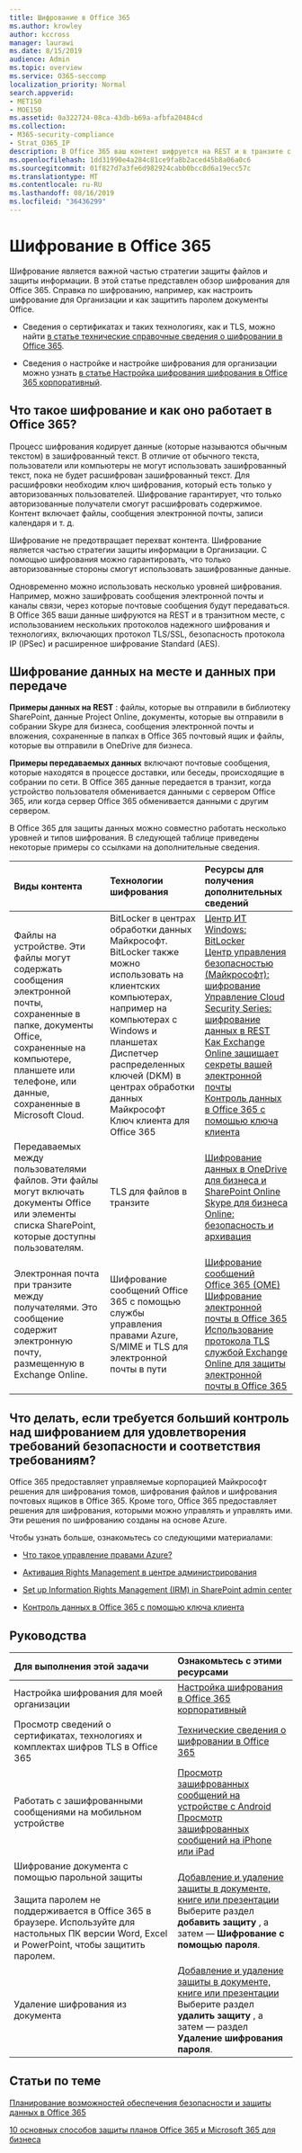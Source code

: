 ```yaml
---
title: Шифрование в Office 365
ms.author: krowley
author: kccross
manager: laurawi
ms.date: 8/15/2019
audience: Admin
ms.topic: overview
ms.service: O365-seccomp
localization_priority: Normal
search.appverid:
- MET150
- MOE150
ms.assetid: 0a322724-08ca-43db-b69a-afbfa20484cd
ms.collection:
- M365-security-compliance
- Strat_O365_IP
description: В Office 365 ваш контент шифруется на REST и в транзите с самым надежным шифрованием, протоколами и технологиями. Общие сведения о шифровании в Office 365.
ms.openlocfilehash: 1dd31990e4a284c81ce9fa8b2aced45b8a06a0c6
ms.sourcegitcommit: 01f827d7a3fe6d982924cabb0bcc8d6a19ecc57c
ms.translationtype: MT
ms.contentlocale: ru-RU
ms.lasthandoff: 08/16/2019
ms.locfileid: "36436299"
---
```

# <a name="encryption-in-office-365"></a>Шифрование в Office 365

Шифрование является важной частью стратегии защиты файлов и защиты информации. В этой статье представлен обзор шифрования для Office 365. Справка по шифрованию, например, как настроить шифрование для Организации и как защитить паролем документы Office.
  
- Сведения о сертификатах и таких технологиях, как и TLS, можно найти [в статье технические справочные сведения о шифровании в Office 365](technical-reference-details-about-encryption.md).

- Сведения о настройке и настройке шифрования для организации можно узнать [в статье Настройка шифрования шифрования в Office 365 корпоративный](set-up-encryption.md).

## <a name="what-is-encryption-and-how-does-it-work-in-office-365"></a>Что такое шифрование и как оно работает в Office 365?

Процесс шифрования кодирует данные (которые называются обычным текстом) в зашифрованный текст. В отличие от обычного текста, пользователи или компьютеры не могут использовать зашифрованный текст, пока не будет расшифрован зашифрованный текст. Для расшифровки необходим ключ шифрования, который есть только у авторизованных пользователей. Шифрование гарантирует, что только авторизованные получатели смогут расшифровать содержимое. Контент включает файлы, сообщения электронной почты, записи календаря и т. д.
  
Шифрование не предотвращает перехват контента. Шифрование является частью стратегии защиты информации в Организации. С помощью шифрования можно гарантировать, что только авторизованные стороны смогут использовать зашифрованные данные.
  
Одновременно можно использовать несколько уровней шифрования. Например, можно зашифровать сообщения электронной почты и каналы связи, через которые почтовые сообщения будут передаваться. В Office 365 ваши данные шифруются на REST и в транзитном месте, с использованием нескольких протоколов надежного шифрования и технологиях, включающих протокол TLS/SSL, безопасность протокола IP (IPSec) и расширенное шифрование Standard (AES).
  
## <a name="encryption-for-data-at-rest-and-data-in-transit"></a>Шифрование данных на месте и данных при передаче

 **Примеры данных на REST** : файлы, которые вы отправили в библиотеку SharePoint, данные Project Online, документы, которые вы отправили в собрании Skype для бизнеса, сообщения электронной почты и вложения, сохраненные в папках в Office 365 почтовый ящик и файлы, которые вы отправили в OneDrive для бизнеса.
  
 **Примеры передаваемых данных** включают почтовые сообщения, которые находятся в процессе доставки, или беседы, происходящие в собрании по сети. В Office 365 данные передается в транзит, когда устройство пользователя обменивается данными с сервером Office 365, или когда сервер Office 365 обменивается данными с другим сервером.
  
В Office 365 для защиты данных можно совместно работать несколько уровней и типов шифрования. В следующей таблице приведены некоторые примеры со ссылками на дополнительные сведения.
  
|**Виды контента**|**Технологии шифрования**|**Ресурсы для получения дополнительных сведений**|
|:-----|:-----|:-----|
|Файлы на устройстве. Эти файлы могут содержать сообщения электронной почты, сохраненные в папке, документы Office, сохраненные на компьютере, планшете или телефоне, или данные, сохраненные в Microsoft Cloud.  <br/> |BitLocker в центрах обработки данных Майкрософт. BitLocker также можно использовать на клиентских компьютерах, например на компьютерах с Windows и планшетах  <br/> Диспетчер распределенных ключей (DKM) в центрах обработки данных Майкрософт  <br/> Ключ клиента для Office 365  <br/> |[Центр ИТ Windows: BitLocker](https://docs.microsoft.com/windows/device-security/bitlocker/bitlocker-overview) <br/> [Центр управления безопасностью (Майкрософт): шифрование](https://www.microsoft.com/en-us/TrustCenter/Security/Encryption) <br/> [Управление Cloud Security Series: шифрование данных в REST](https://blogs.microsoft.com/microsoftsecure/2015/09/10/cloud-security-controls-series-encrypting-data-at-rest) <br/> [Как Exchange Online защищает секреты вашей электронной почты](exchange-online-secures-email-secrets.md) <br/> [Контроль данных в Office 365 с помощью ключа клиента](controlling-your-data-using-customer-key.md) <br/> |
|Передаваемых между пользователями файлов. Эти файлы могут включать документы Office или элементы списка SharePoint, которые доступны пользователям.  <br/> |TLS для файлов в транзите  <br/> |[Шифрование данных в OneDrive для бизнеса и SharePoint Online](data-encryption-in-odb-and-spo.md) <br/> [Skype для бизнеса Online: безопасность и архивация](https://technet.microsoft.com/library/skype-for-business-online-security-and-archiving.aspx) <br/> |
|Электронная почта при транзите между получателями. Это сообщение содержит электронную почту, размещенную в Exchange Online.  <br/> |Шифрование сообщений Office 365 с помощью службы управления правами Azure, S/MIME и TLS для электронной почты в пути  <br/> |[Шифрование сообщений Office 365 (OME)](ome.md) <br/> [Шифрование электронной почты в Office 365](email-encryption.md) <br/> [Использование протокола TLS службой Exchange Online для защиты электронной почты в Office 365](exchange-online-uses-tls-to-secure-email-connections.md) <br/> |

## <a name="what-if-i-need-more-control-over-encryption-to-meet-security-and-compliance-requirements"></a>Что делать, если требуется больший контроль над шифрованием для удовлетворения требований безопасности и соответствия требованиям?

Office 365 предоставляет управляемые корпорацией Майкрософт решения для шифрования томов, шифрования файлов и шифрования почтовых ящиков в Office 365. Кроме того, Office 365 предоставляет решения для шифрования, которыми можно управлять и управлять ими. Эти решения по шифрованию созданы на основе Azure.
  
Чтобы узнать больше, ознакомьтесь со следующими материалами:
  
- [Что такое управление правами Azure?](https://docs.microsoft.com/information-protection/understand-explore/what-is-azure-rms)

- [Активация Rights Management в центре администрирования](https://support.office.com/article/5b6d3ac7-b1ac-428e-b03e-50e882f85a6e)

- [Set up Information Rights Management (IRM) in SharePoint admin center](set-up-irm-in-sp-admin-center.md)

- [Контроль данных в Office 365 с помощью ключа клиента](controlling-your-data-using-customer-key.md)

## <a name="how-do-i"></a>Руководства

|**Для выполнения этой задачи**|**Ознакомьтесь с этими ресурсами**|
|:-----|:-----|
|Настройка шифрования для моей организации  <br/> |[Настройка шифрования в Office 365 корпоративный](set-up-encryption.md) <br/> |
|Просмотр сведений о сертификатах, технологиях и комплектах шифров TLS в Office 365  <br/> |[Технические сведения о шифровании в Office 365](technical-reference-details-about-encryption.md) <br/> |
|Работать с зашифрованными сообщениями на мобильном устройстве  <br/> |[Просмотр зашифрованных сообщений на устройстве с Android](https://support.office.com/article/83d60f17-2305-407a-a762-7d518401fdeb) <br/> [Просмотр зашифрованных сообщений на iPhone или iPad](https://support.office.com/article/4d631321-0d26-4bcc-a483-d294dd0b1caf) <br/> |
|Шифрование документа с помощью парольной защиты  <br/><br/>  Защита паролем не поддерживается в Office 365 в браузере. Используйте для настольных ПК версии Word, Excel и PowerPoint, чтобы защитить паролем. |[Добавление и удаление защиты в документе, книге или презентации](https://support.office.com/article/05084cc3-300d-4c1a-8416-38d3e37d6826) <br/> Выберите раздел **добавить защиту** , а затем — **Шифрование с помощью пароля**.  |
|Удаление шифрования из документа  <br/> |[Добавление и удаление защиты в документе, книге или презентации](https://support.office.com/article/05084cc3-300d-4c1a-8416-38d3e37d6826) <br/> Выберите раздел **удалить защиту** , а затем — раздел **Удаление шифрования пароля**.  |

## <a name="related-topics"></a>Статьи по теме

[Планирование возможностей обеспечения безопасности и защиты данных в Office 365](plan-for-security-and-compliance.md)

[10 основных способов защиты планов Office 365 и Microsoft 365 для бизнеса](https://docs.microsoft.com/office365/admin/security-and-compliance/secure-your-business-data?view=o365-worldwide)

